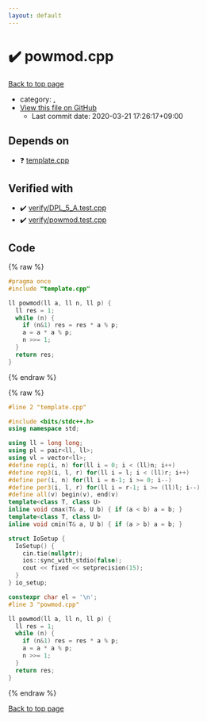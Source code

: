 ```yaml
---
layout: default
---
```


<!-- mathjax config similar to math.stackexchange -->
<script type="text/javascript" async
  src="https://cdnjs.cloudflare.com/ajax/libs/mathjax/2.7.5/MathJax.js?config=TeX-MML-AM_CHTML">
</script>
<script type="text/x-mathjax-config">
  MathJax.Hub.Config({
    TeX: { equationNumbers: { autoNumber: "AMS" }},
    tex2jax: {
      inlineMath: [ ['$','$'] ],
      processEscapes: true
    },
    "HTML-CSS": { matchFontHeight: false },
    displayAlign: "left",
    displayIndent: "2em"
  });
</script>

<script type="text/javascript" src="https://cdnjs.cloudflare.com/ajax/libs/jquery/3.4.1/jquery.min.js"></script>
<script src="https://cdn.jsdelivr.net/npm/jquery-balloon-js@1.1.2/jquery.balloon.min.js" integrity="sha256-ZEYs9VrgAeNuPvs15E39OsyOJaIkXEEt10fzxJ20+2I=" crossorigin="anonymous"></script>
<script type="text/javascript" src="../assets/js/copy-button.js"></script>
<link rel="stylesheet" href="../assets/css/copy-button.css" />


# :heavy_check_mark: powmod.cpp

<a href="../index.html">Back to top page</a>

* category: <a href="../index.html#5058f1af8388633f609cadb75a75dc9d">.</a>
* <a href="{{ site.github.repository_url }}/blob/master/powmod.cpp">View this file on GitHub</a>
    - Last commit date: 2020-03-21 17:26:17+09:00




## Depends on

* :question: <a href="template.cpp.html">template.cpp</a>


## Verified with

* :heavy_check_mark: <a href="../verify/verify/DPL_5_A.test.cpp.html">verify/DPL_5_A.test.cpp</a>
* :heavy_check_mark: <a href="../verify/verify/powmod.test.cpp.html">verify/powmod.test.cpp</a>


## Code

<a id="unbundled"></a>
{% raw %}
```cpp
#pragma once
#include "template.cpp"

ll powmod(ll a, ll n, ll p) {
  ll res = 1;
  while (n) {
    if (n&1) res = res * a % p;
    a = a * a % p;
    n >>= 1;
  }
  return res;
}

```
{% endraw %}

<a id="bundled"></a>
{% raw %}
```cpp
#line 2 "template.cpp"

#include <bits/stdc++.h>
using namespace std;

using ll = long long;
using pl = pair<ll, ll>;
using vl = vector<ll>;
#define rep(i, n) for(ll i = 0; i < (ll)n; i++)
#define rep3(i, l, r) for(ll i = l; i < (ll)r; i++)
#define per(i, n) for(ll i = n-1; i >= 0; i--)
#define per3(i, l, r) for(ll i = r-1; i >= (ll)l; i--)
#define all(v) begin(v), end(v)
template<class T, class U>
inline void cmax(T& a, U b) { if (a < b) a = b; }
template<class T, class U>
inline void cmin(T& a, U b) { if (a > b) a = b; }

struct IoSetup {
  IoSetup() {
    cin.tie(nullptr);
    ios::sync_with_stdio(false);
    cout << fixed << setprecision(15);
  }
} io_setup;

constexpr char el = '\n';
#line 3 "powmod.cpp"

ll powmod(ll a, ll n, ll p) {
  ll res = 1;
  while (n) {
    if (n&1) res = res * a % p;
    a = a * a % p;
    n >>= 1;
  }
  return res;
}

```
{% endraw %}

<a href="../index.html">Back to top page</a>

